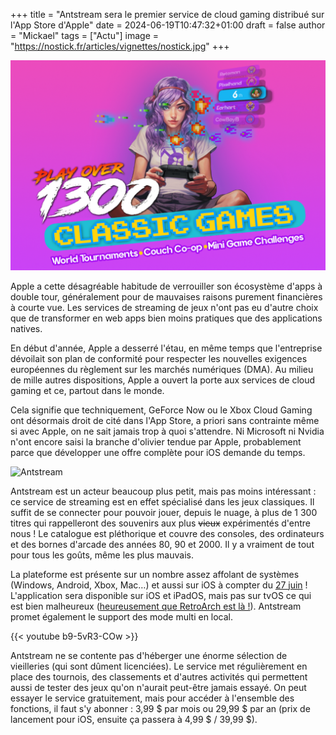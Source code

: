 +++
title = "Antstream sera le premier service de cloud gaming distribué sur l'App Store d'Apple"
date = 2024-06-19T10:47:32+01:00
draft = false
author = "Mickael"
tags = ["Actu"]
image = "https://nostick.fr/articles/vignettes/nostick.jpg"
+++

![Antstream](Antstream.jpg "")

Apple a cette désagréable habitude de verrouiller son écosystème d'apps à double tour, généralement pour de mauvaises raisons purement financières à courte vue. Les services de streaming de jeux n'ont pas eu d'autre choix que de transformer en web apps bien moins pratiques que des applications natives.

En début d'année, Apple a desserré l'étau, en même temps que l'entreprise dévoilait son plan de conformité pour respecter les nouvelles exigences européennes du règlement sur les marchés numériques (DMA). Au milieu de mille autres dispositions, Apple a ouvert la porte aux services de cloud gaming et ce, partout dans le monde.

Cela signifie que techniquement, GeForce Now ou le Xbox Cloud Gaming ont désormais droit de cité dans l'App Store, a priori sans contrainte même si avec Apple, on ne sait jamais trop à quoi s'attendre. Ni Microsoft ni Nvidia n'ont encore saisi la branche d'olivier tendue par Apple, probablement parce que développer une offre complète pour iOS demande du temps.

![Antstream](Antstream-mac.jpg "Antstream sur Mac.")

Antstream est un acteur beaucoup plus petit, mais pas moins intéressant : ce service de streaming est en effet spécialisé dans les jeux classiques. Il suffit de se connecter pour pouvoir jouer, depuis le nuage, à plus de 1 300 titres qui rappelleront des souvenirs aux plus ~~vieux~~ expérimentés d'entre nous ! Le catalogue est pléthorique et couvre des consoles, des ordinateurs et des bornes d'arcade des années 80, 90 et 2000. Il y a vraiment de tout pour tous les goûts, même les plus mauvais.

La plateforme est présente sur un nombre assez affolant de systèmes (Windows, Android, Xbox, Mac…) et aussi sur iOS à compter du [27 juin](https://www.antstream.com/apple) ! L'application sera disponible sur iOS et iPadOS, mais pas sur tvOS ce qui est bien malheureux ([heureusement que RetroArch est là !](https://nostick.fr/articles/2024/mai/1705-apple-tv-retroarch/)). Antstream promet également le support des mode multi en local.

{{< youtube b9-5vR3-COw >}} 

Antstream ne se contente pas d'héberger une énorme sélection de vieilleries (qui sont dûment licenciées). Le service met régulièrement en place des tournois, des classements et d'autres activités qui permettent aussi de tester des jeux qu'on n'aurait peut-être jamais essayé. On peut essayer le service gratuitement, mais pour accéder à l'ensemble des fonctions, il faut s'y abonner : 3,99 $ par mois ou 29,99 $ par an (prix de lancement pour iOS, ensuite ça passera à 4,99 $ / 39,99 $).